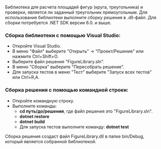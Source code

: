 Библиотека для расчета площадей фигур (круга, треугольника) и проверки, является ли заданный треугольник прямоугольным.
Для использования библиотеки выполните сборку решения в .dll-файл.
Для сборки потребуется .NET SDK версии 6.0. и выше.

### Сборка библиотеки с помощью Visual Studio:

- Откройте Visual Studio.
- В меню "Файл" выберите "Открыть" -> "Проект/Решение" или нажмите Ctrl+Shift+O.
- Выберите файл решения "FigureLibrary.sln".
- В меню "Сборка" выберите "Пересобрать решение".
- Для запуска тестов в меню "Тест" выберите "Запуск всех тестов" или Ctrl+R,A.

### Сборка решения с помощью командной строки:
- Откройте командную строку.
- Выполните команды:
  - **cd путь/до/решения**, где файл решения это "FigureLibrary.sln".
  - **dotnet restore**
  - **dotnet build**
  - Для запуска тестов выполните команду:
    **dotnet test**
    
Сборка решения создаст файл FigureLibrary.dll в папке bin/Debug, который является собранной библиотекой.